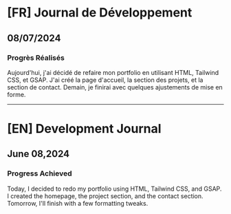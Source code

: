 # [FR] Journal de Développement

## 08/07/2024

### Progrès Réalisés

Aujourd'hui, j'ai décidé de refaire mon portfolio en utilisant HTML, Tailwind CSS, et GSAP. J'ai créé la page d'accueil, la section des projets, et la section de contact. Demain, je finirai avec quelques ajustements de mise en forme.

---

# [EN] Development Journal

## June 08,2024

### Progress Achieved

Today, I decided to redo my portfolio using HTML, Tailwind CSS, and GSAP. I created the homepage, the project section, and the contact section. Tomorrow, I'll finish with a few formatting tweaks.
